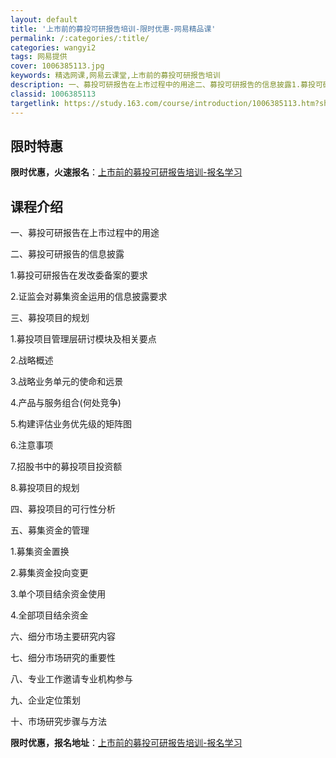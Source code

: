 ```yaml
---
layout: default
title: '上市前的募投可研报告培训-限时优惠-网易精品课'
permalink: /:categories/:title/
categories: wangyi2
tags: 网易提供
cover: 1006385113.jpg
keywords: 精选网课,网易云课堂,上市前的募投可研报告培训
description: 一、募投可研报告在上市过程中的用途二、募投可研报告的信息披露1.募投可研报告在发改委备案的要求2.证监会对募集资金运用的
classid: 1006385113
targetlink: https://study.163.com/course/introduction/1006385113.htm?share=1&shareId=1025206652&utm_campaign=share&utm_medium=iphoneShare&utm_source=&utm_u=1025206652
---
```


## 限时特惠

**限时优惠，火速报名**：[上市前的募投可研报告培训-报名学习](https://study.163.com/course/introduction/1006385113.htm?share=1&shareId=1025206652&utm_campaign=share&utm_medium=iphoneShare&utm_source=&utm_u=1025206652)

## 课程介绍

一、募投可研报告在上市过程中的用途

二、募投可研报告的信息披露

1.募投可研报告在发改委备案的要求

2.证监会对募集资金运用的信息披露要求

三、募投项目的规划

1.募投项目管理层研讨模块及相关要点

2.战略概述

3.战略业务单元的使命和远景

4.产品与服务组合(何处竞争)

5.构建评估业务优先级的矩阵图

6.注意事项

7.招股书中的募投项目投资额

8.募投项目的规划

四、募投项目的可行性分析

五、募集资金的管理

1.募集资金置换

2.募集资金投向变更

3.单个项目结余资金使用

4.全部项目结余资金

六、细分市场主要研究内容

七、细分市场研究的重要性

八、专业工作邀请专业机构参与

九、企业定位策划

十、市场研究步骤与方法

**限时优惠，报名地址**：[上市前的募投可研报告培训-报名学习](https://study.163.com/course/introduction/1006385113.htm?share=1&shareId=1025206652&utm_campaign=share&utm_medium=iphoneShare&utm_source=&utm_u=1025206652)

